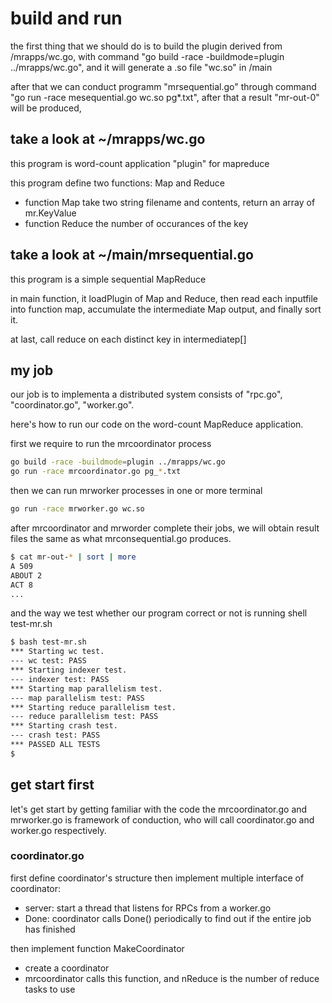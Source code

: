 # build and run
 the first thing that we should do is to build the plugin derived from /mrapps/wc.go, with command "go build -race -buildmode=plugin ../mrapps/wc.go", and it will generate a .so file "wc.so" in /main

 after that we can conduct programm "mrsequential.go" through command "go run -race mesequential.go wc.so pg*.txt", after that a result "mr-out-0" will be produced, 

 ## take a look at ~/mrapps/wc.go

 this program is word-count application "plugin" for mapreduce

 this program define two functions: Map and Reduce
 * function Map take two string filename and contents, return an array of mr.KeyValue
 * function Reduce the number of occurances of the key


## take a look at ~/main/mrsequential.go

this program is a simple sequential MapReduce

in main function, it loadPlugin of Map and Reduce, then read each inputfile into function map, accumulate the intermediate Map output, and finally sort it.

at last, call reduce on each distinct key in intermediatep[] 

## my job

our job is to implementa a distributed system consists of "rpc.go", "coordinator.go", "worker.go".

here's how to run our code on the word-count MapReduce application.

first we require to run the mrcoordinator process
```bash
go build -race -buildmode=plugin ../mrapps/wc.go
go run -race mrcoordinator.go pg_*.txt
```

then we can run mrworker processes in one or more terminal
```bash
go run -race mrworker.go wc.so
```

after mrcoordinator and mrworder complete their jobs, we will obtain result files the same as what mrconsequential.go produces.
```bash
$ cat mr-out-* | sort | more
A 509
ABOUT 2
ACT 8
...
```

and the way we test whether our program correct or not is running shell test-mr.sh
```bash
$ bash test-mr.sh
*** Starting wc test.
--- wc test: PASS
*** Starting indexer test.
--- indexer test: PASS
*** Starting map parallelism test.
--- map parallelism test: PASS
*** Starting reduce parallelism test.
--- reduce parallelism test: PASS
*** Starting crash test.
--- crash test: PASS
*** PASSED ALL TESTS
$
```

## get start first

let's get start by getting familiar with the code
the mrcoordinator.go and mrworker.go is framework of conduction, who will call coordinator.go and worker.go respectively.

### coordinator.go

first define coordinator's structure
then implement multiple interface of coordinator:
* server: start a thread that listens for RPCs from a worker.go
* Done: coordinator calls Done() periodically to find out if the entire job has finished

then implement function MakeCoordinator
* create a coordinator
* mrcoordinator calls this function, and nReduce is the number of reduce tasks to use






